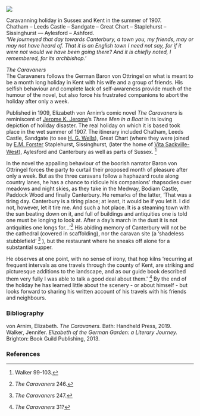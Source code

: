 <a href="https://dev.visual-essays.app"><img src="https://dev-visual-essays.netlify.app/images/ve-button.png"></a> 
<param ve-config title="Elizabeth von Arnim. Pseudonym of Mary Beauchamp (1866-1941)" author="Carolyn Oulton" layout="vtl" banner="https://upload.wikimedia.org/wikipedia/commons/4/45/Leeds_Castle_-_side_view.jpg">

<param ve-entity eid="Q729006" aliases="Chatham">
<param ve-entity eid="Q746876" aliases="Leeds Castle">
<param ve-entity eid="Q1000312" aliases="Sandgate">
<param ve-entity eid="Q5598954" aliases="Great Chart">
<param ve-entity eid="Q2041007" aliases="Staplehurst">
<param ve-entity eid="Q15063189" aliases="Sissinghurst">
<param ve-entity eid="Q725261" aliases="Ashford">
<param ve-entity eid="Q793057" aliases="Aylesford">
<param ve-entity eid="Q29303" aliases="Canterbury">
<param ve-entity eid="Q797782" aliases="Medway">
<param ve-entity eid="Q639208" aliases="Bodiam Castle">
<param ve-entity eid="Q2152461" aliases="Paddock Wood">

Caravanning holiday in Sussex and Kent in the summer of 1907.   
Chatham – Leeds Castle – Sandgate – Great Chart – Staplehurst – Sissinghurst –– Aylesford – Ashford.   
_‘We journeyed that day towards Canterbury, a town you, my friends, may or may not have heard of. That it is an English town I need not say, for if it were not would we have been going there? And it is chiefly noted, I remembered, for its archbishop.’_
<param ve-map primary center="Q29303" zoom="10">

_The Caravaners_   
The Caravaners follows the German Baron von Ottringel on what is meant to be a month long holiday in Kent with his wife and a group of friends. His selfish behaviour and complete lack of self-awareness provide much of the humour of the novel, but also force his frustrated companions to abort the holiday after only a week.

Published in 1909, Elizabeth von Arnim’s comic novel _The Caravaners_ is reminiscent of [Jerome K. Jerome](/19c/19c-jerome-biography)’s _Three Men in a Boat_ in its loving depiction of holiday disaster. The real holiday on which it is based took place in the wet summer of 1907. The itinerary included Chatham, Leeds Castle, Sandgate (to see [H. G. Wells](20/20c-wellshg-biography)), Great Chart (where they were joined by [E.M. Forster](/20c/20c-forster-em-biography) Staplehurst, Sissinghurst, (later the home of [Vita Sackville-West](/20c/20c-sackville-west)), Aylesford and Canterbury as well as parts of Sussex. [^ref1] 
<param ve-map primary center="Q729006" zoom="10">
<param ve-map primary center="Q746876" zoom="10">
<param ve-map primary center="Q1000312" zoom="10">
<param ve-map primary center="Q5598954" zoom="10">
<param ve-map primary center="Q2041007" zoom="10">
<param ve-map primary center="Q15063189" zoom="10">
<param ve-map primary center="Q793057" zoom="10">
<param ve-map primary center="Q29303" zoom="10">
<param ve-image url="https://upload.wikimedia.org/wikipedia/commons/2/24/Waterfront_Way%2C_Chatham_-_geograph.org.uk_-_1816619.jpg" label="Chatham" attribution="Waterfront Way, Chatham by Richard Gadsby, CC BY-SA 2.0, via Wikimedia Commons">
<param ve-image url="https://upload.wikimedia.org/wikipedia/commons/1/19/Leeds_Castle_%284993235787%29.jpg" label="Leeds Castle" attribution=" Herry Lawford from Stockbridge, UK, CC BY 2.0 via Wikimedia Commons">
<param ve-image url="https://upload.wikimedia.org/wikipedia/commons/1/1f/Sandgate_Seafront_towards_Folkestone_-_geograph.org.uk_-_2170817.jpg" label="Sandgate" attribution="Sandgate Seafront towards Folkestone by David Anstiss, CC BY-SA 2.0 via Wikimedia Commons">
<param ve-image url="https://upload.wikimedia.org/wikipedia/commons/e/e1/St._Mary%27s_Church%2C_Great_Chart_-_geograph.org.uk_-_2210616.jpg" label="Great Chart" attribution="St. Mary's Church, Great Chart by Roger Smith, CC BY-SA 2.0, via Wikimedia Commons">
<param ve-image url="https://upload.wikimedia.org/wikipedia/commons/8/85/Staplehurst_-_geograph.org.uk_-_2209872.jpg" label="Staplehurst" attribution=" Staplehurst by Roger Smith, CC BY-SA 2.0, via Wikimedia Commons">
<param ve-image url="https://upload.wikimedia.org/wikipedia/commons/d/d8/Sissinghurst_Village.JPG" label="Sissinghurst" attribution="Immanuel Giel 08:50, 21 August 2007 (UTC), Public domain, via Wikimedia Commons">
<param ve-image url="https://commons.wikimedia.org/wiki/File:High_St,_Aylesford_-_geograph.org.uk_-_1839610.jpg" label="Aylesford" attribution="High St, Aylesford by N Chadwick, CC BY-SA 2.0, via Wikimedia Commons">

In the novel the appalling behaviour of the boorish narrator Baron von Ottringel forces the party to curtail their proposed month of pleasure after only a week. But as the three caravans follow a haphazard route along country lanes, he has a chance to ridicule his companions’ rhapsodies over meadows and night skies, as they take in the Medway, Bodiam Castle, Paddock Wood and finally Canterbury. He remarks of the latter, ‘That was a tiring day. Canterbury is a tiring place; at least, it would be if you let it. I did not, however, let it tire me. And such a hot place. It is a steaming town with the sun beating down on it, and full of buildings and antiquities one is told one must be longing to look at. After a day’s march in the dust it is not antiquities one longs for…’[^ref2] His abiding memory of Canterbury will not be the cathedral (covered in scaffolding), nor the caravan site (a ‘shadeless stubblefield’ [^ref3] ), but the restaurant where he sneaks off alone for a substantial supper.
<param ve-map primary center="Q797782" zoom="10">
<param ve-map primary center="Q639208" zoom="10">
<param ve-map primary center="Q2152461" zoom="10">
<param ve-map primary center="Q29303" zoom="10">
<param ve-image url="https://upload.wikimedia.org/wikipedia/commons/3/36/Short_Reach%2C_River_Medway_-_geograph.org.uk_-_2049690.jpg" label="medway" attribution="Short Reach, River Medway by Stacey Harris, CC BY-SA 2.0, via Wikimedia Commons">
<param ve-image url="https://upload.wikimedia.org/wikipedia/commons/5/50/Bodiam-castle-10My8-1197.jpg" label="Bodiam Castle" attribution="WyrdLight.com, CC BY-SA 3.0, via Wikimedia Commons">
<param ve-image url="https://upload.wikimedia.org/wikipedia/commons/c/c3/Commercial_Road%2C_Paddock_Wood_-_geograph.org.uk_-_1386356.jpg" label="Paddock Wood" attribution="Stacey Harris / Commercial Road, Paddock Wood">
<param ve-image url="https://upload.wikimedia.org/wikipedia/commons/0/02/Canterbury_Cathedral_-_Portal_Nave_Cross-spire.jpeg" label="Canterbury Cathedral" attribution="Hans Musil, CC BY-SA 4.0, via Wikimedia Commons">

He observes at one point, with no sense of irony, that hop kilns ‘recurring at frequent intervals as one travels through the county of Kent, are striking and picturesque additions to the landscape, and as our guide book described them very fully I was able to talk a good deal about them.' [^ref4] By the end of the holiday he has learned little about the scenery - or about himself - but looks forward to sharing his written account of his travels with his friends and neighbours.


### Bibliography

von Arnim, Elizabeth. _The Caravaners._ Bath: Handheld Press, 2019.   
Walker, Jennifer. _Elizabeth of the German Garden: a Literary Journey._ Brighton: Book Guild Publishing, 2013.   

### References

[^ref1]: Walker 99-103.
[^ref2]: _The Caravaners_ 246. 
[^ref3]: _The Caravaners_ 247.
[^ref4]: _The Caravaners_ 31?

